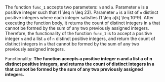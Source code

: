 The function `func_1` accepts two parameters: `n` and `a`. Parameter `n` is a positive integer such that \(1 \leq n \leq 23\). Parameter `a` is a list of `n` distinct positive integers where each integer satisfies \(1 \leq a[k] \leq 10^9\). After executing the function body, it returns the count of distinct integers in `a` that cannot be formed by the sum of any two previously assigned integers. Therefore, the functionality of the function `func_1` is to accept a positive integer `n` and a list `a` of `n` distinct positive integers, and return the count of distinct integers in `a` that cannot be formed by the sum of any two previously assigned integers. 

Functionality: **The function accepts a positive integer n and a list a of n distinct positive integers, and returns the count of distinct integers in a that cannot be formed by the sum of any two previously assigned integers.**